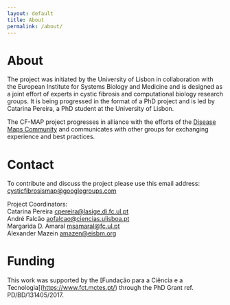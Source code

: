 ```yaml
---
layout: default
title: About
permalink: /about/
---
```


# About

The project was initiated by the University of Lisbon in collaboration with the European Institute for Systems Biology and Medicine and is designed as a joint effort of experts in cystic fibrosis and computational biology research groups. It is being progressed in the format of a PhD project and is led by Catarina Pereira, a PhD student at the University of Lisbon.  

The CF-MAP project progresses in alliance with the efforts of the [Disease Maps Community](https://disease-maps.org/) and communicates with other groups for exchanging experience and best practices.

# Contact

To contribute and discuss the project please use this email address:  
[cysticfibrosismap@googlegroups.com](cysticfibrosismap@googlegroups.com)

Project Coordinators:  
Catarina Pereira [cpereira@lasige.di.fc.ul.pt](cpereira@lasige.di.fc.ul.pt)  
André Falcão [aofalcao@ciencias.ulisboa.pt](aofalcao@ciencias.ulisboa.pt)  
Margarida D. Amaral [msamaral@fc.ul.pt](msamaral@fc.ul.pt)  
Alexander Mazein [amazen@eisbm.org](amazen@eisbm.org)  

# Funding

This work was supported by the [Fundação para a Ciência e a Tecnologia[(https://www.fct.mctes.pt/) through the PhD Grant ref. PD/BD/131405/2017.

